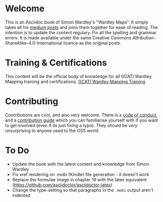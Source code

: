 # Welcome
This is an Asciidoc book of Simon Wardley's "Wardley Maps". It simply takes all his [medium posts](https://medium.com/wardleymaps) and joins them together for ease of reading.  The intention is to update the content regulary. Fix all the spelling and grammar errors.  It is made available under the same Creative Commons Attribution-ShareAlike-4.0-International licence as the original posts.

# Training & Certifications
This content will be the official body of knowledge for all GCATI Wardley Mapping training and certifications. [GCATI Wardley Mapping Training](https://gcati.org/community/wardley-mapping-community)

# Contributing
Contributions are cool, and also very welcome.  There is a [code of conduct](CODE_OF_CONDUCT.md), and a [contribution guide](CONTRIBUTING.md) which you can familiarise yourself with if you want to get involved (even if its just fixing a typo).  They should be _very_ unsurprising to anyone used to the OSS world.

# To Do
* Update the book with the latest content and knowledge from Simon Wardley
* Fix xref rendering on .mobi (Kindle) file generation - it doesn't work
* Replace the formulae image in chapter 19 with the latex equivalent (https://github.com/asciidoctor/asciidoctor-latex)
* Change the type-setting so that paragraphs in the ```.mobi``` output aren't indented
